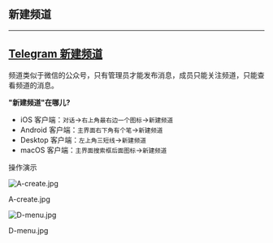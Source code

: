 ## 新建频道

---

## [Telegram 新建频道](#telegram新建频道)

频道类似于微信的公众号，只有管理员才能发布消息，成员只能关注频道，只能查看频道的消息。

**"新建频道"在哪儿?**

- iOS 客户端：`对话`\->`右上角最右边一个图标`\->`新建频道`
- Android 客户端：`主界面右下角有个笔`\->`新建频道`
- Desktop 客户端：`左上角三短线`\->`新建频道`
- macOS 客户端：`主界面搜索框后面图标`\->`新建频道`

操作演示

![A-create.jpg](https://cdn.jsdelivr.net/gh/tgwiki/images/A/create.jpg)

A-create.jpg

![D-menu.jpg](https://cdn.jsdelivr.net/gh/tgwiki/images/D/menu.jpg)

D-menu.jpg
